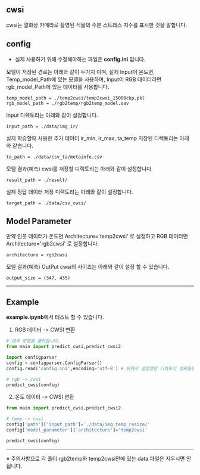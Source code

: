 ## cwsi 

cwsi는 열화상 카메라로 촬영된 식물의 수분 스트레스 지수를 표시한 것을 말합니다.

## config 

* 실제 사용하기 위해 수정해야하는 파일은 **config.ini** 입니다.


모델이 저장된 경로는 아래와 같이 두가지 이며, 실제 Input이 온도면, Temp_model_Path에 있는 모델을 사용하며, Input이 RGB 데이터라면 rgb_model_Path에 있는 데이터를 사용합니다. 

```
temp_model_path = ./temp2cwsi/temp2cwsi_15000ckp.pkl
rgb_model_path = ./rgb2temp/rgb2temp_model.sav
```

Input 디렉토리는 아래와 같이 설정합니다. 

```
input_path = ./data/img_ir/
```

실제 학습할때 사용한 추가 데이터 ir_min, ir_max, ta_temp 저장된 디렉토리는 아래와 같습니다.

```
ta_path = ./data/csv_ta/metainfo.csv
```

모델 결과(예측) cwsi를 저장할 디렉토리는 아래와 같이 설정합니다. 

```
result_path = ./result/
```

실제 정답 데이터 저장 디렉토리는 아래와 같이 설정합니다. 

```
target_path = ./data/csv_cwsi/
```

## Model Parameter

만약 인풋 데이터가 온도면 Architecture='temp2cwsi' 로 설정하고 RGB 데이터면 Architecture='rgb2cwsi' 로 설정합니다. 

```
architecture = rgb2cwsi
```


모델 결과(예측) OutPut cwsi의 사이즈는 아래와 같이 설정 할 수 있습니다. 

```
output_size = (347, 435)
```

-------------

## Example   

**example.ipynb**에서 테스트 할 수 있습니다.  

1. RGB 데이터 -> CWSI 변환

```python
# 예측 모델을 불러옵니다. 
from main import predict_cwsi,predict_cwsi2

import configparser
config = configparser.ConfigParser()
config.read('config.ini',encoding='utf-8') # 위에서 설정했던 디렉토리 경로들을 불러옵니다.

# rgb -> cwsi 
predict_cwsi(config) 
```

2. 온도 데이터 -> CWSI 변환

```python 
from main import predict_cwsi,predict_cwsi2

# temp -> cwsi
config['path']['input_path']='./data/img_temp_resize/'
config['model_parameter']['architecture']='temp2cwsi'

predict_cwsi(config)
```

-------------

※ 주의사항으로 각 폴더 rgb2temp와 temp2cwsi안에 있는 data 파일은 지우시면 안됩니다. 


